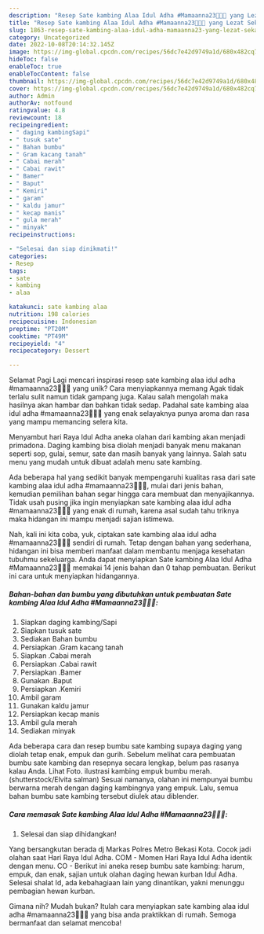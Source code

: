 ```yaml
---
description: "Resep Sate kambing Alaa Idul Adha #Mamaanna23🍡🍡🍡 yang Lezat Sekali, Lezat"
title: "Resep Sate kambing Alaa Idul Adha #Mamaanna23🍡🍡🍡 yang Lezat Sekali, Lezat"
slug: 1863-resep-sate-kambing-alaa-idul-adha-mamaanna23-yang-lezat-sekali-lezat
category: Uncategorized
date: 2022-10-08T20:14:32.145Z
image: https://img-global.cpcdn.com/recipes/56dc7e42d9749a1d/680x482cq70/sate-kambing-alaa-idul-adha-mamaanna23-foto-resep-utama.jpg
hideToc: false
enableToc: true
enableTocContent: false
thumbnail: https://img-global.cpcdn.com/recipes/56dc7e42d9749a1d/680x482cq70/sate-kambing-alaa-idul-adha-mamaanna23-foto-resep-utama.jpg
cover: https://img-global.cpcdn.com/recipes/56dc7e42d9749a1d/680x482cq70/sate-kambing-alaa-idul-adha-mamaanna23-foto-resep-utama.jpg
author: Admin
authorAv: notfound
ratingvalue: 4.8
reviewcount: 18
recipeingredient:
- " daging kambingSapi"
- " tusuk sate"
- " Bahan bumbu"
- " Gram kacang tanah"
- " Cabai merah"
- " Cabai rawit"
- " Bamer"
- " Baput"
- " Kemiri"
- " garam"
- " kaldu jamur"
- " kecap manis"
- " gula merah"
- " minyak"
recipeinstructions:

- "Selesai dan siap dinikmati!"
categories:
- Resep
tags:
- sate
- kambing
- alaa

katakunci: sate kambing alaa 
nutrition: 198 calories
recipecuisine: Indonesian
preptime: "PT20M"
cooktime: "PT49M"
recipeyield: "4"
recipecategory: Dessert

---
```



Selamat Pagi Lagi mencari inspirasi resep sate kambing alaa idul adha #mamaanna23🍡🍡🍡 yang unik? Cara menyiapkannya memang Agak tidak terlalu sulit namun tidak gampang juga. Kalau salah mengolah maka hasilnya akan hambar dan bahkan tidak sedap. Padahal sate kambing alaa idul adha #mamaanna23🍡🍡🍡 yang enak selayaknya punya aroma dan rasa yang mampu memancing selera kita.


Menyambut hari Raya Idul Adha aneka olahan dari kambing akan menjadi primadona. Daging kambing bisa diolah menjadi banyak menu makanan seperti sop, gulai, semur, sate dan masih banyak yang lainnya. Salah satu menu yang mudah untuk dibuat adalah menu sate kambing.

Ada beberapa hal yang sedikit banyak mempengaruhi kualitas rasa dari sate kambing alaa idul adha #mamaanna23🍡🍡🍡, mulai dari jenis bahan, kemudian pemilihan bahan segar hingga cara membuat dan menyajikannya. Tidak usah pusing jika ingin menyiapkan sate kambing alaa idul adha #mamaanna23🍡🍡🍡 yang enak di rumah, karena asal sudah tahu triknya maka hidangan ini mampu menjadi sajian istimewa.


Nah, kali ini kita coba, yuk, ciptakan sate kambing alaa idul adha #mamaanna23🍡🍡🍡 sendiri di rumah. Tetap dengan bahan yang sederhana, hidangan ini bisa memberi manfaat dalam membantu menjaga kesehatan tubuhmu sekeluarga. Anda dapat menyiapkan Sate kambing Alaa Idul Adha #Mamaanna23🍡🍡🍡 memakai 14 jenis bahan dan 0 tahap pembuatan. Berikut ini cara untuk menyiapkan hidangannya.

<!--inarticleads1-->

##### Bahan-bahan dan bumbu yang dibutuhkan untuk pembuatan Sate kambing Alaa Idul Adha #Mamaanna23🍡🍡🍡:

1. Siapkan  daging kambing/Sapi
1. Siapkan  tusuk sate
1. Sediakan  Bahan bumbu
1. Persiapkan  .Gram kacang tanah
1. Siapkan  .Cabai merah
1. Persiapkan  .Cabai rawit
1. Persiapkan  .Bamer
1. Gunakan  .Baput
1. Persiapkan  .Kemiri
1. Ambil  garam
1. Gunakan  kaldu jamur
1. Persiapkan  kecap manis
1. Ambil  gula merah
1. Sediakan  minyak


Ada beberapa cara dan resep bumbu sate kambing supaya daging yang diolah tetap enak, empuk dan gurih. Sebelum melihat cara pembuatan bumbu sate kambing dan resepnya secara lengkap, belum pas rasanya kalau Anda. Lihat Foto. ilustrasi kambing empuk bumbu merah. (shutterstock/Elvita salman) Sesuai namanya, olahan ini mempunyai bumbu berwarna merah dengan daging kambingnya yang empuk. Lalu, semua bahan bumbu sate kambing tersebut diulek atau diblender. 

<!--inarticleads2-->

##### Cara memasak Sate kambing Alaa Idul Adha #Mamaanna23🍡🍡🍡:


1. Selesai dan siap dihidangkan!

Yang bersangkutan berada dj Markas Polres Metro Bekasi Kota. Cocok jadi olahan saat Hari Raya Idul Adha. COM - Momen Hari Raya Idul Adha identik dengan menu. CO - Berikut ini aneka resep bumbu sate kambing: harum, empuk, dan enak, sajian untuk olahan daging hewan kurban Idul Adha. Selesai shalat Id, ada kebahagiaan lain yang dinantikan, yakni menunggu pembagian hewan kurban. 

Gimana nih? Mudah bukan? Itulah cara menyiapkan sate kambing alaa idul adha #mamaanna23🍡🍡🍡 yang bisa anda praktikkan di rumah. Semoga bermanfaat dan selamat mencoba!
